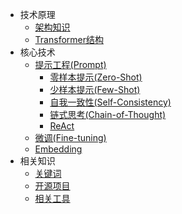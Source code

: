 <!-- _sidebar.md -->

* 技术原理
  * [架构知识](/docs/gpt/架构知识.md)
  * [Transformer结构](/docs/gpt/transformer.md)
* 核心技术
  * [提示工程(Prompt)](/docs/prompt/prompt.md)
    * [零样本提示(Zero-Shot)](/docs/prompt/zero-shot.md)
    * [少样本提示(Few-Shot)](/docs/prompt/few-shot.md)
    * [自我一致性(Self-Consistency)](/docs/prompt/self-consistency.md)
    * [链式思考(Chain-of-Thought)](/docs/prompt/cot.md)
    * [ReAct](/docs/prompt/react.md)
  * [微调(Fine-tuning)](/docs/finetune/finetune.md)
  * [Embedding](/docs/embedding/embedding.md)
* 相关知识
  * [关键词](/docs/others/关键词.md)
  * [开源项目](docs/others/开源项目.md)
  * [相关工具](docs/others/相关工具.md)

